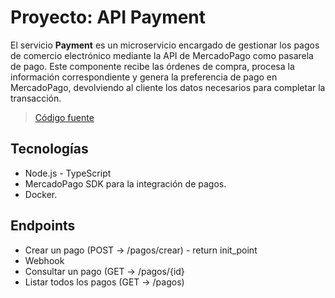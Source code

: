 # Proyecto: API Payment

El servicio **Payment** es un microservicio encargado de gestionar los pagos de comercio electrónico mediante la API de MercadoPago como pasarela de pago. Este componente recibe las órdenes de compra, procesa la información correspondiente y genera la preferencia de pago en MercadoPago, devolviendo al cliente los datos necesarios para completar la transacción.


> [Código fuente](https://github.com/)

## Tecnologías

- Node.js - TypeScript
- MercadoPago SDK para la integración de pagos.
- Docker.

## Endpoints

- Crear un pago (POST → /pagos/crear) - return init_point
- Webhook
- Consultar un pago (GET → /pagos/{id}
- Listar todos los pagos (GET → /pagos)